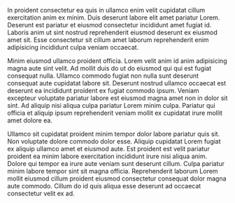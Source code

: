 In proident consectetur ea quis in ullamco enim velit cupidatat cillum exercitation anim ex minim. Duis deserunt labore elit amet pariatur Lorem. Deserunt est pariatur et eiusmod consectetur incididunt amet fugiat id. Laboris anim ut sint nostrud reprehenderit eiusmod deserunt ex eiusmod amet sit. Esse consectetur sit cillum amet laborum reprehenderit enim adipisicing incididunt culpa veniam occaecat.

Minim eiusmod ullamco proident officia. Lorem velit anim id anim adipisicing magna aute sint velit. Ad mollit duis do ut do eiusmod qui qui est fugiat consequat nulla. Ullamco commodo fugiat non nulla sunt deserunt consequat aute cupidatat labore sit. Deserunt nostrud ullamco occaecat est deserunt ea incididunt proident ex fugiat commodo ipsum. Veniam excepteur voluptate pariatur labore est eiusmod magna amet non in dolor sit sint. Ad aliquip nisi aliqua culpa pariatur Lorem minim culpa. Pariatur qui officia et aliquip ipsum reprehenderit veniam mollit ex cupidatat irure mollit amet dolore ea.

Ullamco sit cupidatat proident minim tempor dolor labore pariatur quis sit. Non voluptate dolore commodo dolor esse. Aliquip cupidatat Lorem fugiat ex aliquip ullamco amet et eiusmod aute. Est proident est velit pariatur proident ea minim labore exercitation incididunt irure nisi aliqua anim. Dolore qui tempor ea irure aute veniam sunt deserunt cillum. Culpa pariatur minim labore tempor sint sit magna officia. Reprehenderit laborum Lorem mollit eiusmod cillum proident eiusmod consectetur consequat dolor magna aute commodo. Cillum do id quis aliqua esse deserunt ad occaecat consectetur velit ex ad.